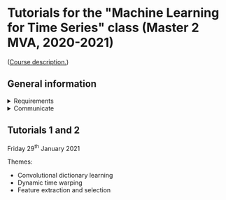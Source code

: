 # Tutorials for the "Machine Learning for Time Series" class (Master 2 MVA, 2020-2021)

([Course description.](http://www.laurentoudre.fr/ast.html))

## General information

<details>
    <summary>Requirements</summary>

    These tutorials use Python 3 (version 3.6 at least) and [Jupyter notebooks](https://jupyter.org/).
    You will also need several Python packages that are listed in `requirements.txt` files in the relevant folders.

    **With  `pip`**
    All packages can be installed using `pip install package_name`.

    **With `conda`**
    Most packages should also be available through `conda`, however I have not verified it.
    At least one package (`loadmydata`) is not available through `conda`.
    To install it, run (within a conda environment) `conda install pip` then `pip install loadmydata`. (See [the conda documentation](https://docs.conda.io/projects/conda/en/latest/user-guide/tasks/manage-pkgs.html#installing-non-conda-packages) for more information.)

</details>

<details>
    <summary>Communicate</summary>

    Please feel free to open an issue if you think something is wrong or could be improved!
    To that end, go to the [Issues](https://github.com/deepcharles/tutorial-MVA-2021/issues) section of this repository.

</details>


## Tutorials 1 and 2

Friday 29<sup>th</sup> January 2021

Themes:
- Convolutional dictionary learning
- Dynamic time warping
- Feature extraction and selection